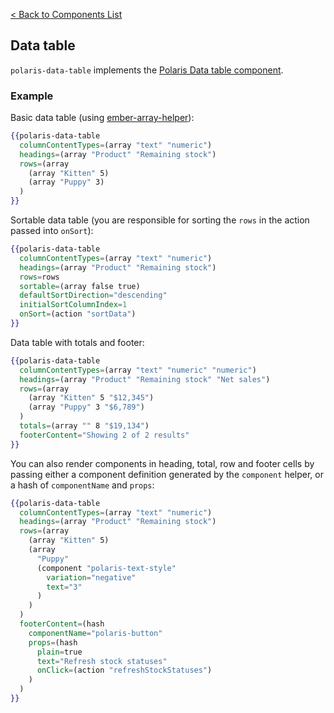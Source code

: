 [< Back to Components List](../README.md#components)

## Data table

`polaris-data-table` implements the [Polaris Data table component](https://polaris.shopify.com/components/lists-and-tables/data-table).

### Example

Basic data table (using [ember-array-helper](https://github.com/kellyselden/ember-array-helper)):

```hbs
{{polaris-data-table
  columnContentTypes=(array "text" "numeric")
  headings=(array "Product" "Remaining stock")
  rows=(array
    (array "Kitten" 5)
    (array "Puppy" 3)
  )
}}
```

Sortable data table (you are responsible for sorting the `rows` in the action passed into `onSort`):

```hbs
{{polaris-data-table
  columnContentTypes=(array "text" "numeric")
  headings=(array "Product" "Remaining stock")
  rows=rows
  sortable=(array false true)
  defaultSortDirection="descending"
  initialSortColumnIndex=1
  onSort=(action "sortData")
}}
```

Data table with totals and footer:

```hbs
{{polaris-data-table
  columnContentTypes=(array "text" "numeric" "numeric")
  headings=(array "Product" "Remaining stock" "Net sales")
  rows=(array
    (array "Kitten" 5 "$12,345")
    (array "Puppy" 3 "$6,789")
  )
  totals=(array "" 8 "$19,134")
  footerContent="Showing 2 of 2 results"
}}
```

You can also render components in heading, total, row and footer cells by passing either a component definition generated by the `component` helper, or a hash of `componentName` and `props`:

```hbs
{{polaris-data-table
  columnContentTypes=(array "text" "numeric")
  headings=(array "Product" "Remaining stock")
  rows=(array
    (array "Kitten" 5)
    (array
      "Puppy"
      (component "polaris-text-style"
        variation="negative"
        text="3"
      )
    )
  )
  footerContent=(hash
    componentName="polaris-button"
    props=(hash
      plain=true
      text="Refresh stock statuses"
      onClick=(action "refreshStockStatuses")
    )
  )
}}
```
